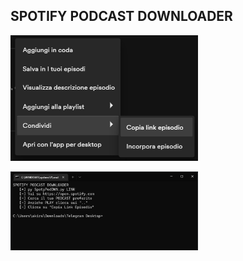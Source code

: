 ## SPOTIFY PODCAST DOWNLOADER

<img
  src="Screenshot_20221106_030454.png"
  alt="Screen"
  title="Scren"
  style="display: inline-block; margin: 0 auto; max-width: 300px">
  
  <img
  src="1.png"
  alt="Screen"
  title="Scren"
  style="display: inline-block; margin: 0 auto; max-width: 300px">
